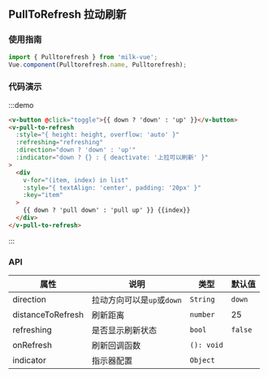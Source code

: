 <style>

</style>
<script>
export default {
  data () {
    return {
      list: [1, 2, 3, 4, 5, 6, 7, 8, 9, 10, 11, 12, 13, 14, 15],
      height: document.documentElement.clientHeight,
      refreshing: false,
      down: true
    }
  },
  methods: {
    toggle () {
      this.down = !this.down;
    }
  }
}
</script>
## PullToRefresh 拉动刷新

### 使用指南
```javascript
import { Pulltorefresh } from 'milk-vue';
Vue.component(Pulltorefresh.name, Pulltorefresh);
```

### 代码演示

:::demo
```html
<v-button @click="toggle">{{ down ? 'down' : 'up' }}</v-button>
<v-pull-to-refresh
  :style="{ height: height, overflow: 'auto' }"
  :refreshing="refreshing"
  :direction="down ? 'down' : 'up'"
  :indicator="down ? {} : { deactivate: '上拉可以刷新' }"
>
  <div 
    v-for="(item, index) in list" 
    :style="{ textAlign: 'center', padding: '20px' }" 
    :key="item"
  >
    {{ down ? 'pull down' : 'pull up' }} {{index}}
  </div>
</v-pull-to-refresh>
```
:::

### API

| 属性       | 说明      | 类型       | 默认值       |
|-----------|-----------|-----------|-------------|
| direction | 拉动方向可以是`up`或`down` | `String`  | `down` |
| distanceToRefresh | 刷新距离 | `number`  | 25 |
| refreshing | 是否显示刷新状态 | `bool`  | `false` |
| onRefresh | 刷新回调函数 | `(): void`  |    |
| indicator | 指示器配置 | `Object`  |    |
